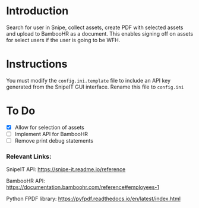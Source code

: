 # Introduction

Search for user in Snipe, collect assets, create PDF with selected assets and upload to BambooHR as a document. This enables signing off on assets for select users if the user is going to be WFH.

# Instructions

You must modify the `config.ini.template` file to include an API key generated from the SnipeIT GUI interface. Rename this file to `config.ini`

# To Do

- [x] Allow for selection of assets
- [ ] Implement API for BambooHR
- [ ] Remove print debug statements

### Relevant Links: 
SnipeIT API: https://snipe-it.readme.io/reference

BambooHR API: https://documentation.bamboohr.com/reference#employees-1

Python FPDF library: https://pyfpdf.readthedocs.io/en/latest/index.html

